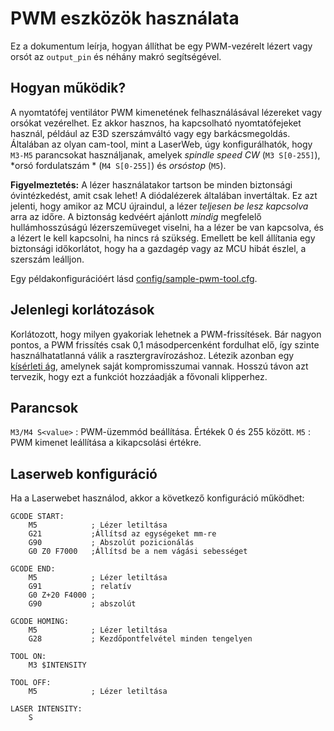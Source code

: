 # PWM eszközök használata

Ez a dokumentum leírja, hogyan állíthat be egy PWM-vezérelt lézert vagy orsót az `output_pin` és néhány makró segítségével.

## Hogyan működik?

A nyomtatófej ventilátor PWM kimenetének felhasználásával lézereket vagy orsókat vezérelhet. Ez akkor hasznos, ha kapcsolható nyomtatófejeket használ, például az E3D szerszámváltó vagy egy barkácsmegoldás. Általában az olyan cam-tool, mint a LaserWeb, úgy konfigurálhatók, hogy `M3-M5` parancsokat használjanak, amelyek *spindle speed CW* (`M3 S[0-255]`), *orsó fordulatszám * (`M4 S[0-255]`) és *orsóstop* (`M5`).

**Figyelmeztetés:** A lézer használatakor tartson be minden biztonsági óvintézkedést, amit csak lehet! A diódalézerek általában invertáltak. Ez azt jelenti, hogy amikor az MCU újraindul, a lézer *teljesen be lesz kapcsolva* arra az időre. A biztonság kedvéért ajánlott *mindig* megfelelő hullámhosszúságú lézerszemüveget viselni, ha a lézer be van kapcsolva, és a lézert le kell kapcsolni, ha nincs rá szükség. Emellett be kell állítania egy biztonsági időkorlátot, hogy ha a gazdagép vagy az MCU hibát észlel, a szerszám leálljon.

Egy példakonfigurációért lásd [config/sample-pwm-tool.cfg](/config/sample-pwm-tool.cfg).

## Jelenlegi korlátozások

Korlátozott, hogy milyen gyakoriak lehetnek a PWM-frissítések. Bár nagyon pontos, a PWM frissítés csak 0,1 másodpercenként fordulhat elő, így szinte használhatatlanná válik a rasztergravírozáshoz. Létezik azonban egy [kísérleti ág](https://github.com/Cirromulus/klipper/tree/laser_tool), amelynek saját kompromisszumai vannak. Hosszú távon azt tervezik, hogy ezt a funkciót hozzáadják a fővonali klipperhez.

## Parancsok

`M3/M4 S<value>` : PWM-üzemmód beállítása. Értékek 0 és 255 között. `M5` : PWM kimenet leállítása a kikapcsolási értékre.

## Laserweb konfiguráció

Ha a Laserwebet használod, akkor a következő konfiguráció működhet:

    GCODE START:
        M5            ; Lézer letiltása
        G21           ;Állítsd az egységeket mm-re
        G90           ; Abszolút pozicionálás
        G0 Z0 F7000   ;Állítsd be a nem vágási sebességet
    
    GCODE END:
        M5            ; Lézer letiltása
        G91           ; relatív
        G0 Z+20 F4000 ;
        G90           ; abszolút
    
    GCODE HOMING:
        M5            ; Lézer letiltása
        G28           ; Kezdőpontfelvétel minden tengelyen
    
    TOOL ON:
        M3 $INTENSITY
    
    TOOL OFF:
        M5            ; Lézer letiltása
    
    LASER INTENSITY:
        S
